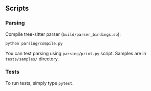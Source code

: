 ## Scripts

### Parsing

Compile tree-sitter parser (`build/parser_bindings.so`):

```bash
python parsing/compile.py
```

You can test parsing using `parsing/print.py` script. Samples are in `tests/samples/`
directory.

### Tests

To run tests, simply type `pytest`.
